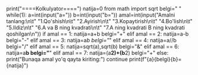 print("====Kolkulyator====")
natija=0
from math import sqrt
belgi=" "
while(1):
    a=int(input("a="))
    b=int(input("b="))
    amal=int(input("Amalni tanlang:\n\t"
                   "1.Qo'shish\n\t"
                   "2.Ayirish\n\t"
                   "3.Kopaytirish\n\t"
                   "4.Bo'lish\n\t"
                   "5.Ildiz\n\t"
                   "6.A va B ning kvadrati\n\t"
                   "7.A ning kvadrati B ning kvadrati qoshilgan\n"))
    if amal == 1:
        natija=a+b
        belgi="+"
    elif amal == 2:
        natija=a-b
        belgi="-"
    elif amal == 3:
        natija=a*b
        belgi="*"
    elif amal == 4:
        natija=a//b
        belgi="/"
    elif amal == 5:
        natija=sqrt(a),sqrt(b)
        belgi="&"
    elif amal == 6:
        natija=a**b
        belgi="**"
    elif amal == 7:
        natija=(a**2)+(b**2)
        belgi="+"
    else:
        print("Bunaqa amal yo'q qayta kiriting:")
        continue
    print(f"{a}{belgi}{b}={natija}")
